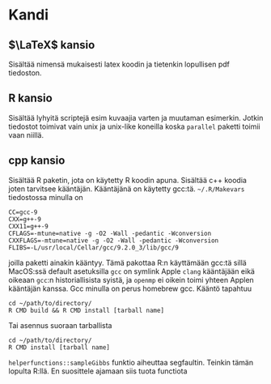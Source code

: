 # Kandi

## $\LaTeX$ kansio

Sisältää nimensä mukaisesti latex koodin ja tietenkin lopullisen pdf tiedoston.

## R kansio

Sisältää lyhyitä scriptejä esim kuvaajia varten ja muutaman esimerkin. Jotkin tiedostot toimivat vain unix ja unix-like koneilla koska ```parallel``` paketti toimii vaan niillä.

## cpp kansio 

Sisältää R paketin, jota on käytetty R koodin apuna. Sisältää c++ koodia joten tarvitsee kääntäjän. Kääntäjänä on käytetty gcc:tä. `~/.R/Makevars` tiedostossa minulla on 

```
CC=gcc-9
CXX=g++-9
CXX11=g++-9
CFLAGS=-mtune=native -g -O2 -Wall -pedantic -Wconversion
CXXFLAGS=-mtune=native -g -O2 -Wall -pedantic -Wconversion
FLIBS=-L/usr/local/Cellar/gcc/9.2.0_3/lib/gcc/9
```

joilla paketti ainakin kääntyy. Tämä pakottaa R:n käyttämään gcc:tä sillä MacOS:ssä default asetuksilla `gcc` on symlink Apple `clang` kääntäjään eikä oikeaan `gcc`:n historiallisista syistä, ja `openmp` ei oikein toimi yhteen Applen kääntäjän kanssa. Gcc minulla on perus homebrew gcc. Kääntö tapahtuu

```
cd ~/path/to/directory/
R CMD build && R CMD install [tarball name]
```

Tai asennus suoraan tarballista

```
cd ~/path/to/directory/
R CMD install [tarball name]
```
```helperfunctions::sampleGibbs``` funktio aiheuttaa segfaultin. Teinkin tämän lopulta R:llä. En suosittele ajamaan siis tuota functiota
